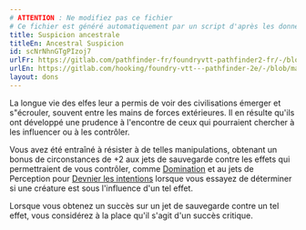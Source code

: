 ```yaml
---
# ATTENTION : Ne modifiez pas ce fichier
# Ce fichier est généré automatiquement par un script d'après les données du module Foundry VTT officiel et de sa traduction
title: Suspicion ancestrale
titleEn: Ancestral Suspicion
id: scNrNhnGTgPIzoj7
urlFr: https://gitlab.com/pathfinder-fr/foundryvtt-pathfinder2-fr/-/blob/master/data/feats/scNrNhnGTgPIzoj7.htm
urlEn: https://gitlab.com/hooking/foundry-vtt---pathfinder-2e/-/blob/master/packs/data/feats.db/ancestral-suspicion.json
layout: dons
---
```

La longue vie des elfes leur a permis de voir des civilisations émerger et s"écrouler, souvent entre les mains de forces extérieures. Il en résulte qu'ils ont développé une prudence à l'encontre de ceux qui pourraient chercher à les influencer ou à les contrôler.

Vous avez été entraîné à résister à de telles manipulations, obtenant un bonus de circonstances de +2 aux jets de sauvegarde contre les effets qui permettraient de vous contrôler, comme [Domination](../sorts/domination.md) et au jets de Perception pour [Devnier les intentions](../actions/deviner-les-intentions.md) lorsque vous essayez de déterminer si une créature est sous l'influence d'un tel effet.

Lorsque vous obtenez un succès sur un jet de sauvegarde contre un tel effet, vous considérez à la place qu'il s'agit d'un succès critique.
